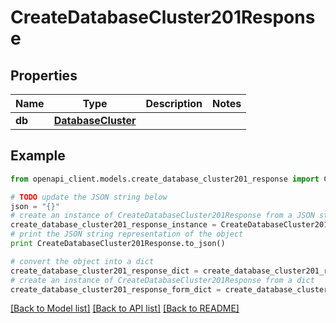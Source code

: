 # CreateDatabaseCluster201Response


## Properties
Name | Type | Description | Notes
------------ | ------------- | ------------- | -------------
**db** | [**DatabaseCluster**](DatabaseCluster.md) |  | 

## Example

```python
from openapi_client.models.create_database_cluster201_response import CreateDatabaseCluster201Response

# TODO update the JSON string below
json = "{}"
# create an instance of CreateDatabaseCluster201Response from a JSON string
create_database_cluster201_response_instance = CreateDatabaseCluster201Response.from_json(json)
# print the JSON string representation of the object
print CreateDatabaseCluster201Response.to_json()

# convert the object into a dict
create_database_cluster201_response_dict = create_database_cluster201_response_instance.to_dict()
# create an instance of CreateDatabaseCluster201Response from a dict
create_database_cluster201_response_form_dict = create_database_cluster201_response.from_dict(create_database_cluster201_response_dict)
```
[[Back to Model list]](../README.md#documentation-for-models) [[Back to API list]](../README.md#documentation-for-api-endpoints) [[Back to README]](../README.md)


